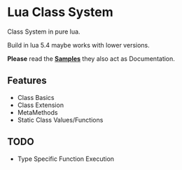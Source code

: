 # Lua Class System

Class System in pure lua.

Build in lua 5.4 maybe works with lower versions.

**Please** read the **[Samples]("")** they also act as Documentation.

## Features

-   Class Basics
-   Class Extension
-   MetaMethods
-   Static Class Values/Functions

## TODO

-   Type Specific Function Execution
